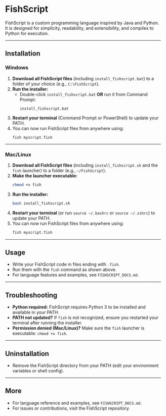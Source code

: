 # FishScript

FishScript is a custom programming language inspired by Java and Python. It is designed for simplicity, readability, and extensibility, and compiles to Python for execution.

---

## Installation

### Windows
1. **Download all FishScript files** (including `install_fishscript.bat`) to a folder of your choice (e.g., `C:\FishScript`).
2. **Run the installer:**
   - Double-click `install_fishscript.bat` **OR** run it from Command Prompt:
     ```
     install_fishscript.bat
     ```
3. **Restart your terminal** (Command Prompt or PowerShell) to update your PATH.
4. You can now run FishScript files from anywhere using:
   ```
   fish myscript.fish
   ```

---

### Mac/Linux
1. **Download all FishScript files** (including `install_fishscript.sh` and the `fish` launcher) to a folder (e.g., `~/FishScript`).
2. **Make the launcher executable:**
   ```bash
   chmod +x fish
   ```
3. **Run the installer:**
   ```bash
   bash install_fishscript.sh
   ```
4. **Restart your terminal** (or run `source ~/.bashrc` or `source ~/.zshrc`) to update your PATH.
5. You can now run FishScript files from anywhere using:
   ```bash
   fish myscript.fish
   ```

---

## Usage
- Write your FishScript code in files ending with `.fish`.
- Run them with the `fish` command as shown above.
- For language features and examples, see `FISHSCRIPT_DOCS.md`.

---

## Troubleshooting
- **Python required:** FishScript requires Python 3 to be installed and available in your PATH.
- **PATH not updated?** If `fish` is not recognized, ensure you restarted your terminal after running the installer.
- **Permission denied (Mac/Linux)?** Make sure the `fish` launcher is executable: `chmod +x fish`.

---

## Uninstallation
- Remove the FishScript directory from your PATH (edit your environment variables or shell config).

---

## More
- For language reference and examples, see `FISHSCRIPT_DOCS.md`.
- For issues or contributions, visit the FishScript repository.
